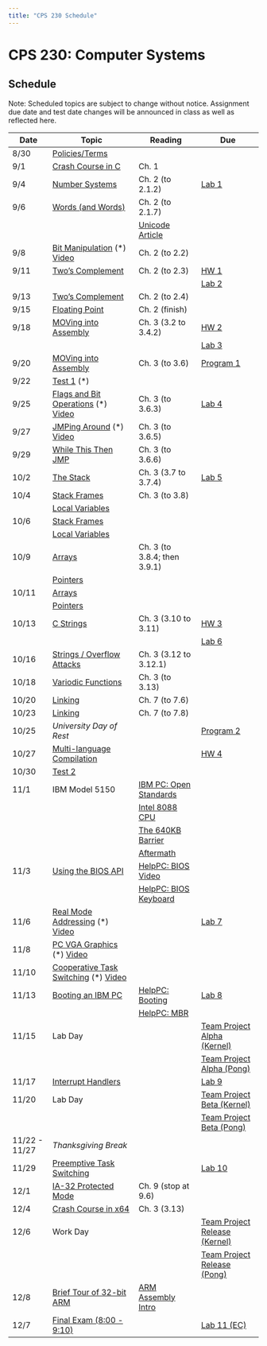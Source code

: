 ```yaml
---
title: "CPS 230 Schedule"
---
```


# CPS 230: Computer Systems
## Schedule

Note: Scheduled topics are subject to change without notice. Assignment due date and test date changes will be announced in class as well as reflected here.

| Date | Topic | Reading | Due |
| --- | --- | --- | --- |
| 8/30 | [Policies/Terms](/course/bju/content/cps230/lessons/lec0/) | | |
| 9/1 | [Crash Course in C](/course/bju/content/cps230/lessons/lec1/) | Ch. 1 |
| 9/4 | [Number Systems](/course/bju/content/cps230/lessons/lec2/) | Ch. 2 (to 2.1.2) | [Lab 1](/course/bju/content/cps230/labs/lab1/) |
| 9/6 | [Words (and Words)](/course/bju/content/cps230/lessons/lec3/) | Ch. 2 (to 2.1.7) | |
| | | [Unicode Article](https://www.joelonsoftware.com/2003/10/08/the-absolute-minimum-every-software-developer-absolutely-positively-must-know-about-unicode-and-character-sets-no-excuses/) | |
| 9/8 | [Bit Manipulation](/course/bju/content/cps230/lessons/lec4/) (*) [Video](https://youtu.be/ydi33dr2Nxg) | Ch. 2 (to 2.2) | |
| 9/11 | [Two’s Complement](/course/bju/content/cps230/lessons/lec5/) | Ch. 2 (to 2.3) | [HW 1](/course/bju/content/cps230/hws/hw1/) |
| | | | [Lab 2](/course/bju/content/cps230/labs/lab2/) |
| 9/13 | [Two’s Complement](/course/bju/content/cps230/lessons/lec5/) | Ch. 2 (to 2.4) | |
| 9/15 | [Floating Point](/course/bju/content/cps230/lessons/lec6/) | Ch. 2 (finish) | |
| 9/18 | [MOVing into Assembly](/course/bju/content/cps230/lessons/lec7/) | Ch. 3 (3.2 to 3.4.2) | [HW 2](/course/bju/content/cps230/hws/hw2/) |
| | | | [Lab 3](/course/bju/content/cps230/labs/lab3/) |
| 9/20 | [MOVing into Assembly](/course/bju/content/cps230/lessons/lec7/) | Ch. 3 (to 3.6) | [Program 1](/course/bju/content/cps230/programs/prog1/) |
| 9/22 | [Test 1](/course/bju/content/cps230/reviews/test1/) (*) | | |
| 9/25 | [Flags and Bit Operations](/course/bju/content/cps230/lessons/lec8/) (*) [Video](https://youtu.be/iBXgcRS2FWc) | Ch. 3 (to 3.6.3) | [Lab 4](/course/bju/content/cps230/labs/lab4/) |
| 9/27 | [JMPing Around](/course/bju/content/cps230/lessons/lec9/) (*) [Video](https://youtu.be/X1bFLhThFDA) | Ch. 3 (to 3.6.5) | |
| 9/29 | [While This Then JMP]((/course/bju/content/cps230/lessons/lec10/)) | Ch. 3 (to 3.6.6) |
| 10/2 | [The Stack](/course/bju/content/cps230/lessons/lec11/) | Ch. 3 (3.7 to 3.7.4) | [Lab 5](/course/bju/content/cps230/labs/lab5/) |
| 10/4 | [Stack Frames](/course/bju/content/cps230/lessons/lec12/) | Ch. 3 (to 3.8) | |
| | [Local Variables](/course/bju/content/cps230/lessons/lec12/) | | |
| 10/6 | [Stack Frames](/course/bju/content/cps230/lessons/lec12/) | | |
| | [Local Variables](/course/bju/content/cps230/lessons/lec12/) | | |
| 10/9 | [Arrays](/course/bju/content/cps230/lessons/lec13/) | Ch. 3 (to 3.8.4; then 3.9.1) | |
| | [Pointers](/course/bju/content/cps230/lessons/lec13/) | | |
| 10/11 | [Arrays](/course/bju/content/cps230/lessons/lec13/) | | |
| | [Pointers](/course/bju/content/cps230/lessons/lec13/) | | |
| 10/13 | [C Strings](/course/bju/content/cps230/lessons/lec14/) | Ch. 3 (3.10 to 3.11) | [HW 3](/course/bju/content/cps230/hws/hw3/) |
| | | | [Lab 6](/course/bju/content/cps230/labs/lab6/) |
| 10/16 | [Strings / Overflow Attacks](/course/bju/content/cps230/lessons/lec15/) | Ch. 3 (3.12 to 3.12.1) | |
| 10/18 | [Variodic Functions](/course/bju/content/cps230/lessons/lec16/) | Ch. 3 (to 3.13) | |
| 10/20 | [Linking](/course/bju/content/cps230/lessons/lec17/) | Ch. 7 (to 7.6) | |
| 10/23 | [Linking](/course/bju/content/cps230/lessons/lec17/) | Ch. 7 (to 7.8) | |
| 10/25 | *University Day of Rest* | | [Program 2](/course/bju/content/cps230/programs/prog2/) |
| 10/27 | [Multi-language Compilation](/course/bju/content/cps230/lessons/lec18/) | | [HW 4](/course/bju/content/cps230/hws/hw4/) |
| 10/30 | [Test 2](/course/bju/content/cps230/reviews/test2/) | | |
| 11/1 | IBM Model 5150 | [IBM PC: Open Standards](https://en.wikipedia.org/wiki/IBM_Personal_Computer#Open_standards) | | 
| | | [Intel 8088 CPU](https://en.wikipedia.org/wiki/Intel_8088) | |
| | | [The 640KB Barrier](https://en.wikipedia.org/wiki/Conventional_memory#640_KB_barrier) | |
| | | [Aftermath](https://en.wikipedia.org/wiki/Influence_of_the_IBM_PC_on_the_personal_computer_market) | |
| 11/3 | [Using the BIOS API](/course/bju/content/cps230/lessons/lec19/) | [HelpPC: BIOS Video](http://stanislavs.org/helppc/int_10.html) | |
| | | [HelpPC: BIOS Keyboard](http://stanislavs.org/helppc/int_16.html) | |
| 11/6 | [Real Mode Addressing](/course/bju/content/cps230/lessons/lec20/) (*) [Video](https://youtu.be/jE_0sxxW2_U) | | [Lab 7](/course/bju/content/cps230/labs/lab7/) |
| 11/8 | [PC VGA Graphics](/course/bju/content/cps230/lessons/lec21/) (*) [Video](https://youtu.be/jE_0sxxW2_U) | | |
| 11/10 | [Cooperative Task Switching](/course/bju/content/cps230/lessons/lec22/) (*) [Video](https://youtu.be/sLSnerF4HNM) | | |
| 11/13 | [Booting an IBM PC](/course/bju/content/cps230/lessons/lec23/) | [HelpPC: Booting](http://stanislavs.org/helppc/cold_boot.html) | [Lab 8](/course/bju/content/cps230/labs/lab8/) |
| | | [HelpPC: MBR](http://stanislavs.org/helppc/boot_sector.html) | |
| 11/15 | Lab Day | | [Team Project Alpha (Kernel)](/course/bju/content/cps230/programs/project/) |
| | | | [Team Project Alpha (Pong)](/course/bju/content/cps230/programs/project-pong/) |
| 11/17 | [Interrupt Handlers](/course/bju/content/cps230/lessons/lec24/) | | [Lab 9](/course/bju/content/cps230/labs/lab9/) |
| 11/20 | Lab Day | | [Team Project Beta (Kernel)](/course/bju/content/cps230/programs/project/) |
| | | | [Team Project Beta (Pong)](/course/bju/content/cps230/programs/project-pong/) |
| 11/22 - 11/27 | _Thanksgiving Break_ | | |
| 11/29 | [Preemptive Task Switching](/course/bju/content/cps230/lessons/lec25/) | | [Lab 10](/course/bju/content/cps230/labs/lab10/) |
| 12/1 | [IA-32 Protected Mode](/course/bju/content/cps230/lessons/lec26/) | Ch. 9 (stop at 9.6) | |
| 12/4 | [Crash Course in x64](/course/bju/content/cps230/lessons/lec27/) | Ch. 3 (3.13) | |
| 12/6 | Work Day | | [ Team Project Release (Kernel)](/course/bju/content/cps230/programs/project/) |
| | | | [Team Project Release (Pong)](/course/bju/content/cps230/programs/project-pong/) |
| 12/8 | [Brief Tour of 32-bit ARM](/course/bju/content/cps230/lessons/lec28/) | [ARM Assembly Intro](/course/bju/content/cps230/downloads/ARMAssembly.pdf) | |
| 12/7 | [Final Exam (8:00 - 9:10)](/course/bju/content/cps230/reviews/final/) | | [Lab 11 (EC)](/course/bju/content/cps230/labs/lab11/) |
